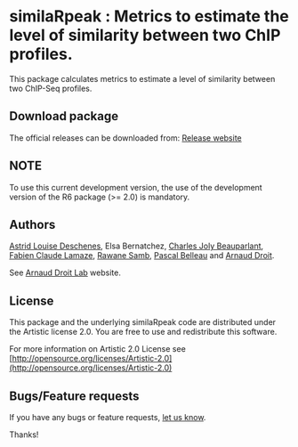 similaRpeak : Metrics to estimate the level of similarity between two ChIP profiles.
=====================

This package calculates metrics to estimate a level of similarity between two 
ChIP-Seq profiles.

## Download package ##

The official releases can be downloaded from:
[Release website](https://github.com/adeschen/similaRpeak/releases)

## NOTE ##

To use this current development version, the use of the development version of 
the R6 package (>= 2.0) is mandatory.


## Authors ##

[Astrid Louise Deschenes](http://ca.linkedin.com/in/astriddeschenes "Astrid Louise Deschenes"), 
Elsa Bernatchez, 
[Charles Joly Beauparlant](http://ca.linkedin.com/pub/charles-joly-beauparlant/89/491/3b3 "Charles Joly Beauparlant"), 
[Fabien Claude Lamaze](http://ca.linkedin.com/in/fabienlamaze/en "Fabien Claude Lamaze"), 
[Rawane Samb](http://ca.linkedin.com/in/rawanesamb "Rawane Samb"), 
[Pascal Belleau](http://ca.linkedin.com/in/pascalbelleau "Pascal Belleau") 
and [Arnaud Droit](http://ca.linkedin.com/in/drarnaud "Arnaud Droit").

See [Arnaud Droit Lab](http://bioinformatique.ulaval.ca/home/ "Arnaud Droit Lab") 
website.

## License ##

This package and the underlying similaRpeak code are distributed under the 
Artistic license 2.0. You are free to use and redistribute this software. 

For more information on Artistic 2.0 License see
[http://opensource.org/licenses/Artistic-2.0](http://opensource.org/licenses/Artistic-2.0)

## Bugs/Feature requests ##

If you have any bugs or feature requests, 
[let us know](https://github.com/adeschen/similaRpeak/issues). 

Thanks!

